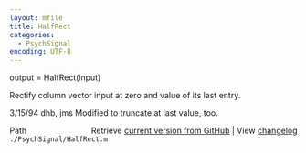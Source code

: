 ```yaml
---
layout: mfile
title: HalfRect
categories:
  - PsychSignal
encoding: UTF-8
---
```


output = HalfRect(input)

Rectify column vector input at zero and value of its last entry.

3/15/94     dhb, jms        Modified to truncate at last value, too.


<div class="code_header" style="text-align:right;">
  <span style="float:left;">Path&nbsp;&nbsp;</span> <span class="counter">Retrieve <a href=
  "https://raw.github.com/Psychtoolbox-3/Psychtoolbox-3/beta/./PsychSignal/HalfRect.m">current version from GitHub</a> | View <a href=
  "https://github.com/Psychtoolbox-3/Psychtoolbox-3/commits/beta/./PsychSignal/HalfRect.m">changelog</a></span>
</div>
<div class="code">
  <code>./PsychSignal/HalfRect.m</code>
</div>
